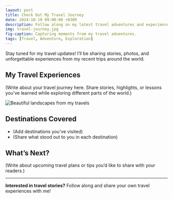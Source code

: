 ```yaml
---
layout: post
title: Check Out My Travel Journey
date: 2024-10-10 09:00:00 +0300
description: Follow along on my latest travel adventures and experiences around the world.
img: travel-journey.jpg
fig-caption: Capturing moments from my travel adventures.
tags: [Travel, Adventure, Exploration]
---
```


Stay tuned for my travel updates! I’ll be sharing stories, photos, and unforgettable experiences from my recent trips around the world.

## My Travel Experiences

(Write about your travel journey here. Share stories, highlights, or lessons you've learned while exploring different parts of the world.)

![Beautiful landscapes from my travels]({{site.baseurl}}/assets/img/travel-journey.jpg)

## Destinations Covered

- (Add destinations you've visited)
- (Share what stood out to you in each destination)

## What’s Next?

(Write about upcoming travel plans or tips you’d like to share with your readers.)

---

**Interested in travel stories?** Follow along and share your own travel experiences with me!
